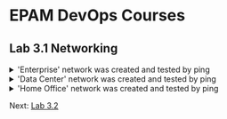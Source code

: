 <h1>EPAM DevOps Courses</h1>
<h2>Lab 3.1 Networking</h2>

<details><summary>'Enterprise' network was created and tested by ping</summary><br>
<img src=t3.1_ping_enterprise.png></details>

<details><summary>'Data Center' network was created and tested by ping</summary><br>
<img src=t3.1_ping_datacenter.png></details>

<details><summary>'Home Office' network was created and tested by ping</summary><br>
<img src=t3.1_ping_home.png></details>

Next: <a href=../task3.2/readme.md>Lab 3.2</a>
